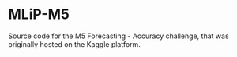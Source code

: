 # MLiP-M5
Source code for the M5 Forecasting - Accuracy challenge, that was originally hosted on the Kaggle platform.
